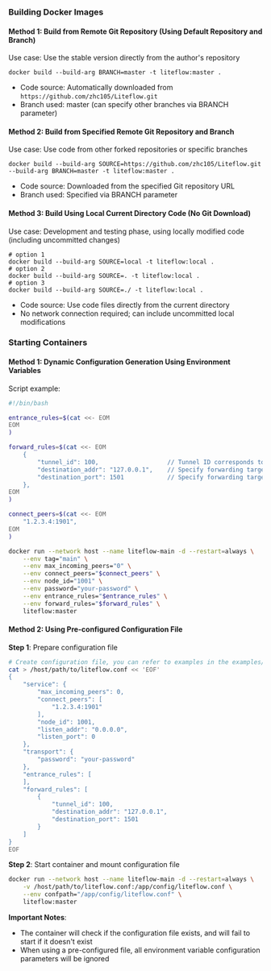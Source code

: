 ### Building Docker Images

#### Method 1: Build from Remote Git Repository (Using Default Repository and Branch)
Use case: Use the stable version directly from the author's repository
```
docker build --build-arg BRANCH=master -t liteflow:master .
```
- Code source: Automatically downloaded from `https://github.com/zhc105/Liteflow.git`
- Branch used: master (can specify other branches via BRANCH parameter)

#### Method 2: Build from Specified Remote Git Repository and Branch
Use case: Use code from other forked repositories or specific branches
```
docker build --build-arg SOURCE=https://github.com/zhc105/Liteflow.git --build-arg BRANCH=master -t liteflow:master .
```
- Code source: Downloaded from the specified Git repository URL
- Branch used: Specified via BRANCH parameter

#### Method 3: Build Using Local Current Directory Code (No Git Download)
Use case: Development and testing phase, using locally modified code (including uncommitted changes)
```
# option 1
docker build --build-arg SOURCE=local -t liteflow:local .
# option 2
docker build --build-arg SOURCE=. -t liteflow:local .
# option 3
docker build --build-arg SOURCE=./ -t liteflow:local .
```
- Code source: Use code files directly from the current directory
- No network connection required; can include uncommitted local modifications

### Starting Containers

#### Method 1: Dynamic Configuration Generation Using Environment Variables

Script example:
```bash
#!/bin/bash

entrance_rules=$(cat <<- EOM
EOM
)

forward_rules=$(cat <<- EOM
    {
        "tunnel_id": 100,                   // Tunnel ID corresponds to server-side entrance_rules
        "destination_addr": "127.0.0.1",    // Specify forwarding target address for this tunnel
        "destination_port": 1501            // Specify forwarding target port
    },
EOM
)

connect_peers=$(cat <<- EOM
    "1.2.3.4:1901",
EOM
)

docker run --network host --name liteflow-main -d --restart=always \
    --env tag="main" \
    --env max_incoming_peers="0" \
    --env connect_peers="$connect_peers" \
    --env node_id="1001" \
    --env password="your-password" \
    --env entrance_rules="$entrance_rules" \
    --env forward_rules="$forward_rules" \
    liteflow:master
```

#### Method 2: Using Pre-configured Configuration File

**Step 1**: Prepare configuration file
```bash
# Create configuration file, you can refer to examples in the examples/ directory
cat > /host/path/to/liteflow.conf << 'EOF'
{
    "service": {
        "max_incoming_peers": 0,
        "connect_peers": [
            "1.2.3.4:1901"
        ],
        "node_id": 1001,
        "listen_addr": "0.0.0.0",
        "listen_port": 0
    },
    "transport": {
        "password": "your-password"
    },
    "entrance_rules": [
    ],
    "forward_rules": [
        {
            "tunnel_id": 100,
            "destination_addr": "127.0.0.1",
            "destination_port": 1501
        }
    ]
}
EOF
```

**Step 2**: Start container and mount configuration file
```bash
docker run --network host --name liteflow-main -d --restart=always \
    -v /host/path/to/liteflow.conf:/app/config/liteflow.conf \
    --env confpath="/app/config/liteflow.conf" \
    liteflow:master
```

**Important Notes**:
- The container will check if the configuration file exists, and will fail to start if it doesn't exist
- When using a pre-configured file, all environment variable configuration parameters will be ignored
